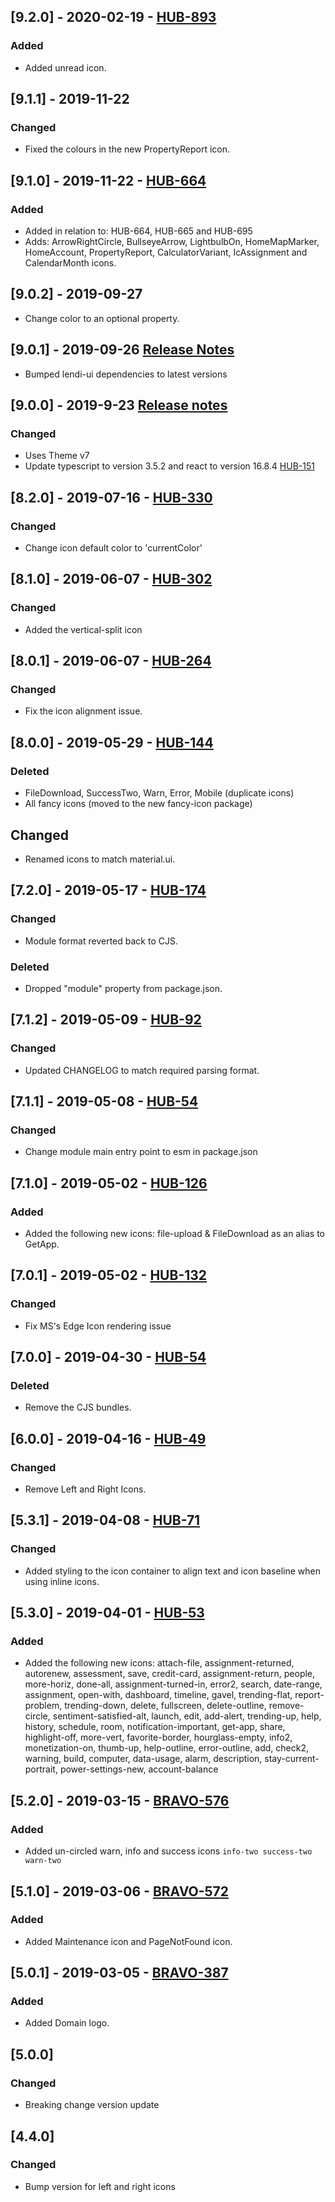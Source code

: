 ## [9.2.0] - 2020-02-19 - [HUB-893](https://creditandfinance.atlassian.net/browse/HUB-893)
### Added
- Added unread icon.

## [9.1.1] - 2019-11-22
### Changed
- Fixed the colours in the new PropertyReport icon.

## [9.1.0] - 2019-11-22 - [HUB-664](https://creditandfinance.atlassian.net/browse/HUB-664)
### Added
- Added in relation to: HUB-664, HUB-665 and HUB-695
- Adds: ArrowRightCircle, BullseyeArrow, LightbulbOn, HomeMapMarker, HomeAccount, PropertyReport, CalculatorVariant, IcAssignment and CalendarMonth icons.

## [9.0.2] - 2019-09-27
- Change color to an optional property.

## [9.0.1] - 2019-09-26 [Release Notes](https://creditandfinance.atlassian.net/wiki/spaces/HUB/pages/803930391/Upcoming+Major+Changes)
- Bumped lendi-ui dependencies to latest versions

## [9.0.0] - 2019-9-23 [Release notes](https://creditandfinance.atlassian.net/wiki/spaces/HUB/pages/803930391/Upcoming+Major+Changes)
### Changed
- Uses Theme v7
- Update typescript to version 3.5.2 and react to version 16.8.4 [HUB-151](https://creditandfinance.atlassian.net/browse/HUB-151)

## [8.2.0] - 2019-07-16 - [HUB-330](https://creditandfinance.atlassian.net/browse/HUB-330)
### Changed
- Change icon default color to 'currentColor'

## [8.1.0] - 2019-06-07 - [HUB-302](https://creditandfinance.atlassian.net/browse/HUB-302)
### Changed
- Added the vertical-split icon

## [8.0.1] - 2019-06-07 - [HUB-264](https://creditandfinance.atlassian.net/browse/HUB-264)
### Changed
- Fix the icon alignment issue.

## [8.0.0] - 2019-05-29 - [HUB-144](https://creditandfinance.atlassian.net/browse/HUB-144)
### Deleted
- FileDownload, SuccessTwo, Warn, Error, Mobile (duplicate icons)
- All fancy icons (moved to the new fancy-icon package)
## Changed
- Renamed icons to match material.ui.

## [7.2.0] - 2019-05-17 - [HUB-174](https://creditandfinance.atlassian.net/browse/HUB-174)
### Changed
- Module format reverted back to CJS.
### Deleted
- Dropped "module" property from package.json.

## [7.1.2] - 2019-05-09 - [HUB-92](https://creditandfinance.atlassian.net/browse/HUB-92)
### Changed
- Updated CHANGELOG to match required parsing format.

## [7.1.1] - 2019-05-08 - [HUB-54](https://creditandfinance.atlassian.net/browse/HUB-54)
### Changed
- Change module main entry point to esm in package.json

## [7.1.0] - 2019-05-02 - [HUB-126](https://creditandfinance.atlassian.net/browse/HUB-126)
### Added
- Added the following new icons: file-upload & FileDownload as an alias to GetApp.

## [7.0.1] - 2019-05-02 - [HUB-132](https://creditandfinance.atlassian.net/browse/HUB-132)
### Changed
- Fix MS's Edge Icon rendering issue

## [7.0.0] - 2019-04-30 - [HUB-54](https://creditandfinance.atlassian.net/browse/HUB-54)
### Deleted
- Remove the CJS bundles.

## [6.0.0] - 2019-04-16 - [HUB-49](https://creditandfinance.atlassian.net/browse/HUB-49)
### Changed
- Remove Left and Right Icons.

## [5.3.1] - 2019-04-08 - [HUB-71](https://creditandfinance.atlassian.net/browse/HUB-71)
### Changed
- Added styling to the icon container to align text and icon baseline when using inline icons.

## [5.3.0] - 2019-04-01 - [HUB-53](https://creditandfinance.atlassian.net/browse/HUB-53)
### Added
- Added the following new icons: attach-file, assignment-returned, autorenew, assessment, save, credit-card, assignment-return, people, more-horiz, done-all, assignment-turned-in, error2, search, date-range, assignment, open-with, dashboard, timeline, gavel, trending-flat, report-problem, trending-down, delete, fullscreen, delete-outline, remove-circle, sentiment-satisfied-alt, launch, edit, add-alert, trending-up, help, history, schedule, room, notification-important, get-app, share, highlight-off, more-vert, favorite-border, hourglass-empty, info2, monetization-on, thumb-up, help-outline, error-outline, add, check2, warning, build, computer, data-usage, alarm, description, stay-current-portrait, power-settings-new, account-balance

## [5.2.0] - 2019-03-15 - [BRAVO-576](https://creditandfinance.atlassian.net/browse/BRAVO-576)
### Added
- Added un-circled warn, info and success icons `info-two success-two warn-two`

## [5.1.0] - 2019-03-06 - [BRAVO-572](https://creditandfinance.atlassian.net/browse/BRAVO-572)
### Added
- Added Maintenance icon and PageNotFound icon.

## [5.0.1] - 2019-03-05 - [BRAVO-387](https://creditandfinance.atlassian.net/browse/BRAVO-387)
### Added
- Added Domain logo.

## [5.0.0]
### Changed
- Breaking change version update

## [4.4.0]
### Changed
- Bump version for left and right icons
